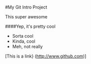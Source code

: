 #My Git Intro Project

This super awesome

####Yep, it's pretty cool

* Sorta cool
* Kinda, cool
* Meh, not really

[This is a link} (http://www.github.com)]

